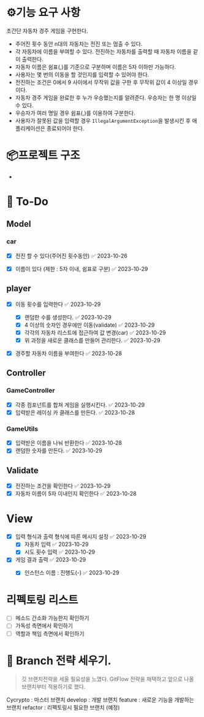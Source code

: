 # ⚙️기능 요구 사항
초간단 자동차 경주 게임을 구현한다.

- 주어진 횟수 동안 n대의 자동차는 전진 또는 멈출 수 있다.
- 각 자동차에 이름을 부여할 수 있다. 전진하는 자동차를 출력할 때 자동차 이름을 같이 출력한다.
- 자동차 이름은 쉼표(,)를 기준으로 구분하며 이름은 5자 이하만 가능하다.
- 사용자는 몇 번의 이동을 할 것인지를 입력할 수 있어야 한다.
- 전진하는 조건은 0에서 9 사이에서 무작위 값을 구한 후 무작위 값이 4 이상일 경우이다.
- 자동차 경주 게임을 완료한 후 누가 우승했는지를 알려준다. 우승자는 한 명 이상일 수 있다.
- 우승자가 여러 명일 경우 쉼표(,)를 이용하여 구분한다.
- 사용자가 잘못된 값을 입력할 경우 `IllegalArgumentException`을 발생시킨 후 애플리케이션은 종료되어야 한다.


# 📦프로젝트 구조
-

# 🔎 To-Do
## Model
### car
- [x] 전진 할 수 있다(주어진 횟수동안) ✅ 2023-10-26
- [x] 이름이 있다 (제한 : 5자 이내, 쉼표로 구분) ✅ 2023-10-29


## player
- [x] 이동 횟수를 입력한다 ✅ 2023-10-29
	- [x] 랜덤한 수를 생성한다. ✅ 2023-10-29
	- [x] 4 이상의 숫자인 경우에만 이동(validate) ✅ 2023-10-29
	- [x] 각각의 자동차 리스트에 접근하여 값 변경(car) ✅ 2023-10-29
	- [x] 위 과정을 새로운 클래스를 만들어 관리한다. ✅ 2023-10-29
- [x] 경주할 자동차 이름을 부여한다 ✅ 2023-10-28


## Controller
### GameController
- [x] 각종 컴포넌트를 합쳐 게임을 실행시킨다. ✅ 2023-10-29
- [x] 입력받은 레이싱 카 클래스를 만든다. ✅ 2023-10-28
### GameUtils
- [x] 입력받은 이름을 나눠 반환한다 ✅ 2023-10-28
- [x] 랜덤한 숫자를 만든다. ✅ 2023-10-29

## Validate
- [x] 전진하는 조건을 확인한다 ✅ 2023-10-29
- [x] 자동차 이름이 5자 이내인지 확인한다 ✅ 2023-10-28

# View
- [x] 입력 형식과 출력 형식에 따른 메시지 설정 ✅ 2023-10-29
	- [x] 자동차 입력 ✅ 2023-10-29
	- [x] 시도 횟수 입력 ✅ 2023-10-29

- [x] 게임 결과 출력 ✅ 2023-10-29
	- [x] 인스턴스 이름 : 진행도(-) ✅ 2023-10-29


# 리펙토링 리스트
 - [ ] 메소드 간소화 가능한지 확인하기
 - [ ] 가독성 측면에서 확인하기
 - [ ] 역할과 책임 측면에서 확인하기
#  🌳 Branch 전략 세우기.
> 깃 브랜치전략을 세울 필요성을 느꼈다. 
> GitFlow 전략을 채택하고 앞으로 나올 브랜치부터 적용하기로 했다.

Cycrypto : 마스터 브랜치
develop : 개발 브랜치
feature : 새로운 기능을 개발하는 브랜치
refactor : 리펙토링시 필요한 브랜치 (예정)